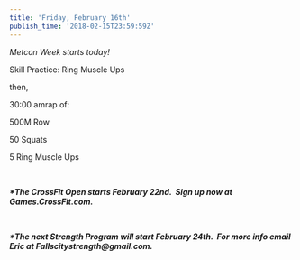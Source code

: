 ```yaml
---
title: 'Friday, February 16th'
publish_time: '2018-02-15T23:59:59Z'
---
```


*Metcon Week starts today!*

Skill Practice: Ring Muscle Ups

then,

30:00 amrap of:

500M Row

50 Squats

5 Ring Muscle Ups

 

***\*The CrossFit Open starts February 22nd.  Sign up now at
Games.CrossFit.com.***

 

***\*The next Strength Program will start February 24th.  For more info
email Eric at Fallscitystrength\@gmail.com.***
